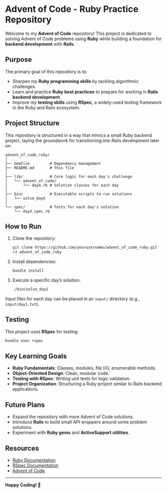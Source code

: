 # Advent of Code - Ruby Practice Repository

Welcome to my **Advent of Code** repository! This project is dedicated to solving Advent of Code problems using **Ruby** while building a foundation for **backend development** with **Rails**.

## Purpose
The primary goal of this repository is to:
- Sharpen my **Ruby programming skills** by tackling algorithmic challenges.
- Learn and practice **Ruby best practices** to prepare for working in **Rails backend development**.
- Improve my **testing skills** using **RSpec**, a widely-used testing framework in the Ruby and Rails ecosystem.

## Project Structure
This repository is structured in a way that mimics a small Ruby backend project, laying the groundwork for transitioning into Rails development later on:

```
advent_of_code_ruby/
│
├── Gemfile         # Dependency management
├── README.md       # This file
│
├── lib/            # Core logic for each day's challenge
│   └── advent_of_code/
│       └── dayX.rb # Solution classes for each day
│
├── bin/            # Executable scripts to run solutions
│   └── solve_dayX
│
└── spec/           # Tests for each day's solution
    └── dayX_spec.rb
```

## How to Run
1. Clone the repository:
   ```bash
   git clone https://github.com/yourusername/advent_of_code_ruby.git
   cd advent_of_code_ruby
   ```

2. Install dependencies:
   ```bash
   bundle install
   ```

3. Execute a specific day’s solution:
   ```bash
   ./bin/solve_day1
   ```

Input files for each day can be placed in an `input/` directory (e.g., `input/day1.txt`).

## Testing
This project uses **RSpec** for testing:
```bash
bundle exec rspec
```

## Key Learning Goals
- **Ruby Fundamentals**: Classes, modules, file I/O, enumerable methods.
- **Object-Oriented Design**: Clean, modular code.
- **Testing with RSpec**: Writing unit tests for logic validation.
- **Project Organization**: Structuring a Ruby project similar to Rails backend applications.

## Future Plans
- Expand the repository with more Advent of Code solutions.
- Introduce **Rails** to build small API wrappers around some problem solutions.
- Experiment with **Ruby gems** and **ActiveSupport utilities**.

## Resources
- [Ruby Documentation](https://ruby-doc.org/)
- [RSpec Documentation](https://rspec.info/)
- [Advent of Code](https://adventofcode.com/)

---
**Happy Coding! 🚀**


